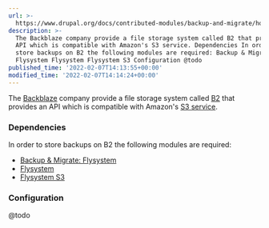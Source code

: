 ```yaml
---
url: >-
  https://www.drupal.org/docs/contributed-modules/backup-and-migrate/howto-backing-up-to-backblaze-b2
description: >-
  The Backblaze company provide a file storage system called B2 that provides an
  API which is compatible with Amazon's S3 service. Dependencies In order to
  store backups on B2 the following modules are required: Backup & Migrate:
  Flysystem Flysystem Flysystem S3 Configuration @todo
published_time: '2022-02-07T14:13:55+00:00'
modified_time: '2022-02-07T14:14:24+00:00'
---
```

The [Backblaze](https://www.backblaze.com/) company provide a file storage system called [B2](https://www.backblaze.com/b2/cloud-storage.html) that provides an API which is compatible with Amazon's [S3 service](https://aws.amazon.com/s3).

### Dependencies

In order to store backups on B2 the following modules are required:

* [Backup & Migrate: Flysystem](https://www.drupal.org/project/backup%5Fmigrate%5Fflysystem)
* [Flysystem](https://www.drupal.org/project/flysystem)
* [Flysystem S3](https://www.drupal.org/project/flysystem%5Fs3)

### Configuration

@todo